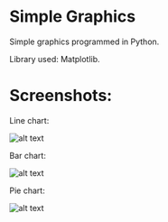# Simple Graphics
Simple graphics programmed in Python.

Library used: Matplotlib.

# Screenshots:

Line chart:

![alt text](https://github.com/math-reis/simple-graphics/blob/main/images/image1.png?raw=true)

Bar chart:

![alt text](https://github.com/math-reis/simple-graphics/blob/main/images/image2.png?raw=true)

Pie chart:

![alt text](https://github.com/math-reis/simple-graphics/blob/main/images/image3.png?raw=true)
